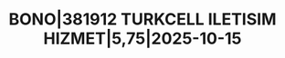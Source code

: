 ---
layout: asset
title: BONO|381912 TURKCELL ILETISIM HIZMET|5,75|2025-10-15
isin: XS1298711729
---